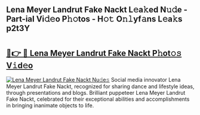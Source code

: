 ## Lena Meyer Landrut Fake Nackt L𝚎a𝚔ed N𝚞𝚍e - Part-iaI Vi𝚍𝚎o P𝚑𝚘tos - H𝚘𝚝 O𝚗𝚕yf𝚊ns L𝚎a𝚔s p2t3Y

# <h2><a href="http://kfdb43r.oniu.top/?m=Lena+Meyer+Landrut+Fake+Nackt">🔗👉 🔴 Lena Meyer Landrut Fake Nackt P𝚑ot𝚘𝚜 V𝚒d𝚎o</a></h2>

[![Lena Meyer Landrut Fake Nackt Nu𝚍e𝚜](https://i.imgur.com/0qMVB7G.gif)](http://kfdb43r.oniu.top/?m=Lena+Meyer+Landrut+Fake+Nackt)
Social media innovator Lena Meyer Landrut Fake Nackt, recognized for sharing dance and lifestyle ideas, through presentations and blogs. Brilliant puppeteer Lena Meyer Landrut Fake Nackt, celebrated for their exceptional abilities and accomplishments in bringing inanimate objects to life.  
